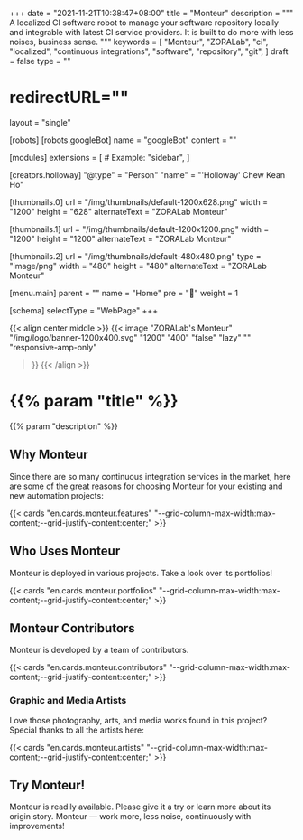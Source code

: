 +++
date = "2021-11-21T10:38:47+08:00"
title = "Monteur"
description = """
A localized CI software robot to manage your software repository locally and
integrable with latest CI service providers. It is built to do more with less
noises, business sense.
"""
keywords = [
	"Monteur",
	"ZORALab",
	"ci",
	"localized",
	"continuous integrations",
	"software",
	"repository",
	"git",
]
draft = false
type = ""
# redirectURL=""
layout = "single"


[robots]
[robots.googleBot]
name = "googleBot"
content = ""


[modules]
extensions = [
	# Example: "sidebar",
]


[creators.holloway]
"@type" = "Person"
"name" = "'Holloway' Chew Kean Ho"


[thumbnails.0]
url = "/img/thumbnails/default-1200x628.png"
width = "1200"
height = "628"
alternateText = "ZORALab Monteur"

[thumbnails.1]
url = "/img/thumbnails/default-1200x1200.png"
width = "1200"
height = "1200"
alternateText = "ZORALab Monteur"

[thumbnails.2]
url = "/img/thumbnails/default-480x480.png"
type = "image/png"
width = "480"
height = "480"
alternateText = "ZORALab Monteur"


[menu.main]
parent = ""
name = "Home"
pre = "💠"
weight = 1


[schema]
selectType = "WebPage"
+++

{{< align center middle >}}
{{< image "ZORALab's Monteur"
	"/img/logo/banner-1200x400.svg"
	"1200"
	"400"
	"false"
	"lazy"
	""
	"responsive-amp-only"
>}}
{{< /align >}}

# {{% param "title" %}}
{{% param "description" %}}




## Why Monteur
Since there are so many continuous integration services in the market, here are
some of the great reasons for choosing Monteur for your existing and new
automation projects:

{{< cards "en.cards.monteur.features"
	"--grid-column-max-width:max-content;--grid-justify-content:center;" >}}




## Who Uses Monteur
Monteur is deployed in various projects. Take a look over its portfolios!

{{< cards "en.cards.monteur.portfolios"
	"--grid-column-max-width:max-content;--grid-justify-content:center;" >}}




## Monteur Contributors
Monteur is developed by a team of contributors.

{{< cards "en.cards.monteur.contributors"
	"--grid-column-max-width:max-content;--grid-justify-content:center;" >}}



### Graphic and Media Artists
Love those photography, arts, and media works found in this project? Special
thanks to all the artists here:

{{< cards "en.cards.monteur.artists"
	"--grid-column-max-width:max-content;--grid-justify-content:center;" >}}



## Try Monteur!
Monteur is readily available. Please give it a try or learn more about its
origin story. Monteur — work more, less noise, continuously with improvements!
